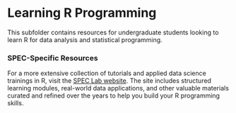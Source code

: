 # Learning R Programming

This subfolder contains resources for undergraduate students looking to learn R for data analysis and statistical programming.

### SPEC-Specific Resources  
For a more extensive collection of tutorials and applied data science trainings in R, visit the [SPEC Lab website](https://www.uscspec.org/applied-data-science-trainings). The site includes structured learning modules, real-world data applications, and other valuable materials curated and refined over the years to help you build your R programming skills.
